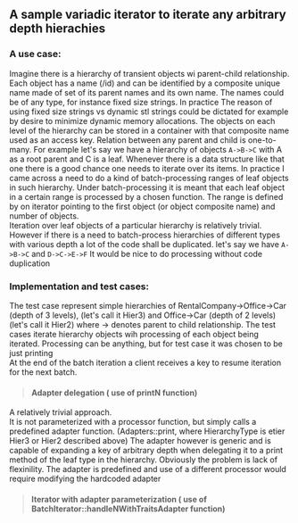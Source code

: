 ## A sample variadic iterator to iterate any arbitrary depth hierachies ##

### A use case: ###

Imagine there is a hierarchy of transient objects wi parent-child relationship. 
Each object has a name (/id) and can be identified by a composite unique name made of set of its parent names 
and its own name. The names could be of any type, for instance fixed size strings. In practice The reason of using fixed size strings vs dynamic stl strings could be dictated for example by desire to minimize dynamic memory allocations.
The objects on each level of the hierarchy can be stored in a container with that composite name used as an access key.
Relation between any parent and child is one-to-many.
For example let's say we have a hierarchy of objects `A->B->C` with A as a root parent and C is a leaf.
Whenever there is a data structure like that one there is a good chance one needs to iterate over its items.
In practice I came across a need to do a kind of batch-processing ranges of leaf objects in such hierarchy.
Under batch-processing it is meant that each leaf object in a certain range is processed by a chosen function. The range is defined by on iterator pointing to the first object (or object composite name) and number of objects.   
Iteration over leaf objects of a particular hierarchy is relatively trivial. 
However if there is a need to batch-process hierarchies of different types with various depth a lot of the code shall be duplicated. 
let's say we have `A->B->C` and `D->C->E->F` It would be nice to do processing without code duplication  

### Implementation and test cases: ###

The test case represent simple hierarchies of 
RentalCompany->Office->Car (depth of 3 levels), (let's call it Hier3) 
and
Office->Car (depth of 2 levels) (let's call it Hier2)
where -> denotes parent to child relationship. 
The test cases iterate hierarchy objects wih processing of each object being iterated.
Processing can be anything, but for test case it was chosen to be just printing   
At the end of the batch iteration a client receives a key to resume iteration for the next batch.

>#### Adapter delegation ( use of printN function) ####
A relatively trivial approach.  
It is not parameterized with a processor function, but simply calls a predefined adapter function. (Adapters<HierarchyType>::print, where HierarchyType is etier Hier3 or Hier2 described above) 
The adapter however is generic and is capable of expanding a key of arbitrary depth when delegating it to a print method of the leaf type in the hierarchy. 
Obviously the problem is lack of flexinility. The adapter is predefined and use of a different processor would require modifying the hardcoded adapter 

>#### Iterator with adapter parameterization ( use of BatchIterator::handleNWithTraitsAdapter function) ####

